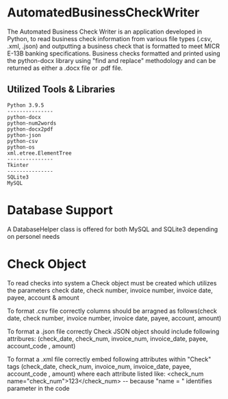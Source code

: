 # AutomatedBusinessCheckWriter
The Automated Business Check Writer is an application developed in Python, to read business check information from various file types (.csv, .xml, .json) and 
outputting a business check that is formatted to meet MICR E-13B banking specifications. Business checks formatted and printed using the python-docx library using "find and replace" methodology and can be returned as either a .docx file or .pdf file.

## Utilized Tools & Libraries 
    Python 3.9.5
    ---------------
    python-docx     
    python-num2words
    python-docx2pdf
    python-json
    python-csv
    python-os
    xml.etree.ElementTree
    ---------------
    Tkinter 
    ---------------
    SQLite3 
    MySQL
    
# Database Support 
A DatabaseHelper class is offered for both MySQL and SQLite3 depending on personel needs

# Check Object 
To read checks into system a Check object must be created which utilizes the parameters check date, check number, invoice number, invoice date, payee, account & amount

To format .csv file correctly columns should be arragned as follows(check date, check number, invoice number, invoice date, payee, account, amount)     

To format a .json file correctly Check JSON object should include following attribures: (check_date, check_num, invoice_num, invoice_date, payee, account_code , amount)

To format a .xml file correctly embed following attributes within "Check" tags (check_date, check_num, invoice_num, invoice_date, payee, account_code , amount) where each attribute listed like: <check_num name="check_num">123</check_num> -- because "name = " identifies parameter in the code


